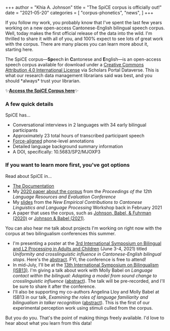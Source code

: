 +++
author = "Khia A. Johnson"
title = "The SpiCE corpus is officially out!"
date = "2021-05-20"
categories = [
  "corpus-phonetics",
  "news",
	]
+++

If you follow my work, you probably know that I've spent the last few years working on a new open-access Cantonese-English bilingual speech corpus. Well, today makes the first official release of the data into the wild. I'm thrilled to share it with all of you, and 100% expect to see lots of great work with the corpus. There are many places you can learn more about it, starting here. <!--more-->

The SpiCE corpus&mdash;**Sp**eech **i**n **C**antonese and **E**nglish&mdash;is an open-access speech corpus available for download under a [Creative Commons Attribution 4.0 International License](https://creativecommons.org/licenses/by/4.0/) via Scholars Portal Dataverse. This is what our research data management librarians said was best, and you should \*always\* trust your librarian. 

✨[**Access the SpiCE Corpus here**](https://doi.org/10.5683/SP2/MJOXP3)✨

### A few quick details

SpiCE has...

- Conversational interviews in 2 languages with 34 early bilingual participants
- Approximately 23 total hours of transcribed participant speech
- [Force-aligned](https://montreal-forced-aligner.readthedocs.io) phone-level annotations 
- Detailed language background summary information
- A DOI, specifically: 10.5683/SP2/MJOXP3

### If you want to learn more first, you've got options

Read about SpiCE in...

- [The Documentation](https://spice-corpus.readthedocs.io/)
- My [2020 paper about the corpus](https://www.aclweb.org/anthology/2020.lrec-1.503/) from the *Proceedings of the 12th Language Resources and Evaluation Conference*
- My [slides](/pdfs/johnson-cantonese-workshop-2021.pdf) from the *New Empirical Contributions to Cantonese Linguistics and Language Processing* Workshop back in February 2021
- A paper that uses the corpus, such as [Johnson, Babel, & Fuhrman (2020)](https://doi.org/10.21437/Interspeech.2020-3095) or [Johnson & Babel (2021)](https://osf.io/jhsfc/).

You can also hear me talk about projects I'm working on right now with the corpus at two bilingualism conferences this summer.

- I'm presenting a poster at the [3rd International Symposium on Bilingual and L2 Processing in Adults and Children](https://www.isbpac.org/) (June 3-4, 2021) titled *Uniformity and crosslinguistic influence in Cantonese-English bilingual stops*. Here's the [abstract](https://www.khiajohnson.com/pdfs/johnson-babel-isbpac3-abstract.pdf). FYI, the conference is free to attend!
- In mid-July, I'll be at the [13th International Symposium on Bilingualism (ISB13)](https://isb13.wls.uw.edu.pl/). I'm giving a talk about work with Molly Babel on *Language contact within the bilingual: Adapting a model from sound change to crosslinguistic influence* ([abstract](/pdfs/johnson-babel-isb13-abstract.pdf)). The talk will be pre-recorded, and I'll be sure to share it after the conference.
- I'll also be supporting my co-authors Angelina Lloy and Molly Babel at ISB13 in our talk, *Examining the roles of language familiarity and bilingualism in talker recognition* ([abstract](/pdfs/lloy-johnson-babel-isb13-abstract.pdf)). This is the first of our experimental perception work using stimuli culled from the corpus.

But you do you. That's the point of making things freely available. I'd love to hear about what you learn from this data!
